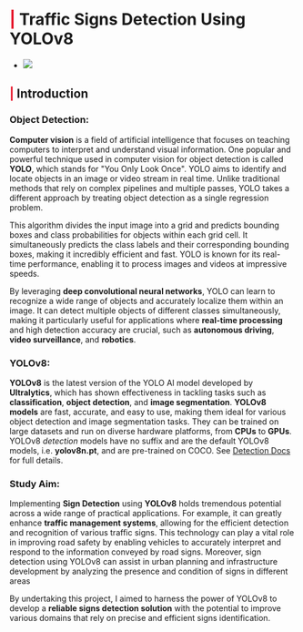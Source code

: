 # <b> <span style='color:#e61227'>|</span> Traffic Signs Detection Using YOLOv8 </b> 

* ![](https://learnopencv.com/wp-content/uploads/2023/01/evolution-of-yolo-models-1024x576.png)

## <b><span style='color:#e61227'>|</span> Introduction</b> 
### Object Detection: 
**Computer vision** is a field of artificial intelligence that focuses on teaching computers to interpret and understand visual information. One popular and powerful technique used in computer vision for object detection is called **YOLO**, which stands for "You Only Look Once". YOLO aims to identify and locate objects in an image or video stream in real time. Unlike traditional methods that rely on complex pipelines and multiple passes, YOLO takes a different approach by treating object detection as a single regression problem.

This algorithm divides the input image into a grid and predicts bounding boxes and class probabilities for objects within each grid cell. It simultaneously predicts the class labels and their corresponding bounding boxes, making it incredibly efficient and fast. YOLO is known for its real-time performance, enabling it to process images and videos at impressive speeds.

By leveraging **deep convolutional neural networks**, YOLO can learn to recognize a wide range of objects and accurately localize them within an image. It can detect multiple objects of different classes simultaneously, making it particularly useful for applications where **real-time processing** and high detection accuracy are crucial, such as **autonomous driving**, **video surveillance**, and **robotics**.

### YOLOv8: 
**YOLOv8** is the latest version of the YOLO AI model developed by **Ultralytics**, which has shown effectiveness in tackling tasks such as **classification**, **object detection**, and **image segmentation**. **YOLOv8 models** are fast, accurate, and easy to use, making them ideal for various object detection and image segmentation tasks. They can be trained on large datasets and run on diverse hardware platforms, from **CPUs** to **GPUs**. YOLOv8 _detection_ models have no suffix and are the default YOLOv8 models, i.e. **yolov8n.pt**, and are pre-trained on COCO. See [Detection Docs ](https://docs.ultralytics.com/tasks/detect/) for full details.


### Study Aim: 
Implementing **Sign Detection** using **YOLOv8** holds tremendous potential across a wide range of practical applications. For example, it can greatly enhance **traffic management systems**, allowing for the efficient detection and recognition of various traffic signs. This technology can play a vital role in improving road safety by enabling vehicles to accurately interpret and respond to the information conveyed by road signs. Moreover, sign detection using YOLOv8 can assist in urban planning and infrastructure development by analyzing the presence and condition of signs in different areas

By undertaking this project, I aimed to harness the power of YOLOv8 to develop a **reliable signs detection solution** with the potential to improve various domains that rely on precise and efficient signs identification.
